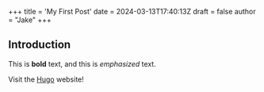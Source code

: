 +++
title = 'My First Post'
date = 2024-03-13T17:40:13Z
draft = false
author = "Jake"
+++
## Introduction

This is **bold** text, and this is *emphasized* text.

Visit the [Hugo](https://gohugo.io) website!